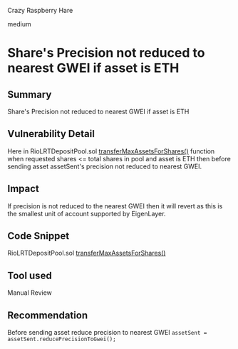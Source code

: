 Crazy Raspberry Hare

medium

# Share's Precision not reduced to nearest GWEI if asset is ETH

## Summary
Share's Precision not reduced to nearest GWEI if asset is ETH 

## Vulnerability Detail
Here in RioLRTDepositPool.sol [transferMaxAssetsForShares()](https://github.com/sherlock-audit/2024-02-rio-network-core-protocol/blob/main/rio-sherlock-audit/contracts/restaking/RioLRTDepositPool.sol#L76-L96) function when requested shares <= total shares in pool and asset is ETH then before sending asset assetSent's precision not reduced to nearest GWEI.

## Impact
If precision is not reduced to the nearest GWEI then it will revert as this is the smallest unit of account supported by EigenLayer.

## Code Snippet
RioLRTDepositPool.sol [transferMaxAssetsForShares()](https://github.com/sherlock-audit/2024-02-rio-network-core-protocol/blob/main/rio-sherlock-audit/contracts/restaking/RioLRTDepositPool.sol#L76-L96)

## Tool used

Manual Review

## Recommendation
Before sending asset reduce precision to nearest GWEI 
`assetSent = assetSent.reducePrecisionToGwei();`